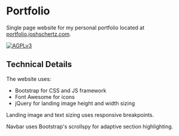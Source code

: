 # Portfolio

Single page website for my personal portfolio located at [portfolio.joshschertz.com](http://portfolio.joshschertz.com/).

[![AGPLv3](https://img.shields.io/badge/License-AGPLv3-blue.svg)](http://opensource.org/licenses/AGPL-3.0)

## Technical Details

The website uses:

  - Bootstrap for CSS and JS framework
  - Font Awesome for icons
  - jQuery for landing image height and width sizing

Landing image and text sizing uses responsive breakpoints.

Navbar uses Bootstrap's scrollspy for adaptive section highlighting.
